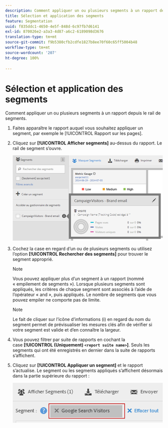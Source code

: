 ```yaml
---
description: Comment appliquer un ou plusieurs segments à un rapport depuis le rail de segments.
title: Sélection et application des segments
feature: Segmentation
uuid: f835ddc1-4650-4e5f-848d-6c97fb7d6141
exl-id: 870026e2-a3a3-4d87-a6c2-6189098d3676
translation-type: tm+mt
source-git-commit: f9b5380cfb2cdfe1827b8ee70f60c65ff5004b48
workflow-type: tm+mt
source-wordcount: '207'
ht-degree: 100%

---
```


# Sélection et application des segments

Comment appliquer un ou plusieurs segments à un rapport depuis le rail de segments.

1. Faites apparaître le rapport auquel vous souhaitez appliquer un segment, par exemple le [!UICONTROL Rapport sur les pages].
1. Cliquez sur **[!UICONTROL Afficher segments]** au-dessus du rapport. Le rail de segment s’ouvre.

   ![](assets/segment_rail.png)

1. Cochez la case en regard d’un ou de plusieurs segments ou utilisez l’option **[!UICONTROL Rechercher des segments]** pour trouver le segment approprié.

   >[!NOTE]
   >
   >Vous pouvez appliquer plus d’un segment à un rapport (nommé « empilement de segments »). Lorsque plusieurs segments sont appliqués, les critères de chaque segment sont associés à l’aide de l’opérateur « and », puis appliqués. Le nombre de segments que vous pouvez empiler ne comporte pas de limite.

   >[!NOTE]
   >
   >Le fait de cliquer sur l’icône d’informations (i) en regard du nom du segment permet de prévisualiser les mesures clés afin de vérifier si votre segment est valide et d’en connaître la largeur.

1. Vous pouvez filtrer par suite de rapports en cochant la case **[!UICONTROL (Uniquement) `<report suite name>`]**. Seuls les segments qui ont été enregistrés en dernier dans la suite de rapports s’affichent.
1. Cliquez sur **[!UICONTROL Appliquer un segment]** et le rapport s’actualise. Le segment ou les segments appliqués s’affichent désormais dans la partie supérieure du rapport :

   ![](assets/applied_segments.png)
